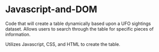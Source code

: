 # Javascript-and-DOM

Code that will create a table dynamically based upon a UFO sightings dataset. Allows users to search through the table for specific pieces of information. 

Utilizes Javascript, CSS, and HTML to create the table.
